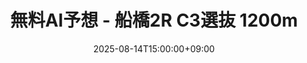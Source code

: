 ---
title: "無料AI予想 - 船橋2R C3選抜 1200m"
slug: "free-prediction"
description: "NANKANアナリティクスの無料AI予想。船橋競馬2R C3選抜レースをXGBoost・LSTM・ニューラルネットワークモデルで科学的分析。高精度な軸馬選定と3段階投資戦略を提供。"
date: 2025-08-14T15:00:00+09:00
lastmod: 2025-08-14T15:00:00+09:00
draft: false
layout: free-prediction
---